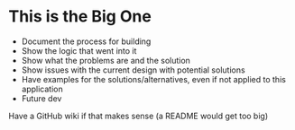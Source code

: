 # This is the Big One

- Document the process for building
- Show the logic that went into it
- Show what the problems are and the solution
- Show issues with the current design with potential solutions
- Have examples for the solutions/alternatives, even if not applied to this application
- Future dev  

Have a GitHub wiki if that makes sense (a README would get too big)
